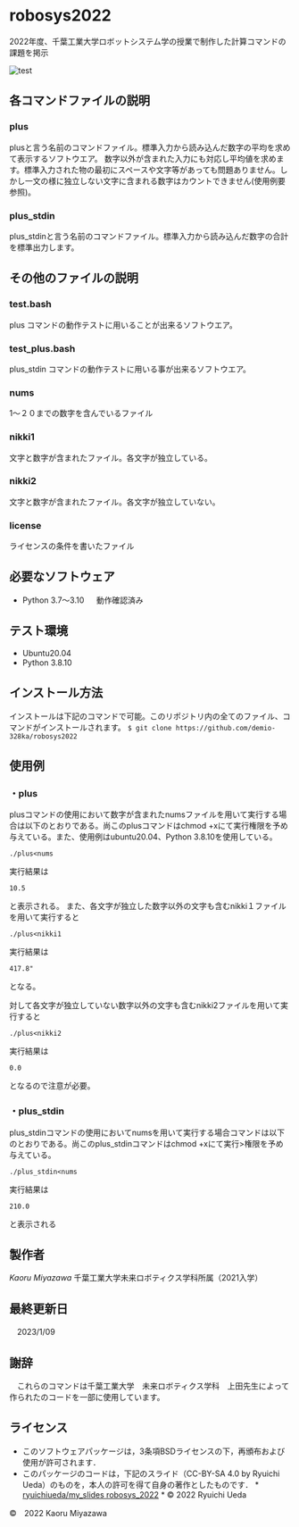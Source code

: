 # robosys2022
2022年度、千葉工業大学ロボットシステム学の授業で制作した計算コマンドの課題を掲示

![test](https://github.com/demio-328ka/robosys2022/actions/workflows/test.yml/badge.svg)

## 各コマンドファイルの説明

### plus 
plusと言う名前のコマンドファイル。標準入力から読み込んだ数字の平均を求めて表示するソフトウエア。
数字以外が含まれた入力にも対応し平均値を求めます。標準入力された物の最初にスペースや文字等があっても問題ありません。しかし一文の様に独立しない文字に含まれる数字はカウントできません(使用例要参照)。
### plus_stdin
plus_stdinと言う名前のコマンドファイル。標準入力から読み込んだ数字の合計を標準出力します。

## その他のファイルの説明
### test.bash
plus コマンドの動作テストに用いることが出来るソフトウエア。
### test_plus.bash
plus_stdin コマンドの動作テストに用いる事が出来るソフトウエア。
### nums
1～２０までの数字を含んでいるファイル
### nikki1
文字と数字が含まれたファイル。各文字が独立している。
### nikki2
文字と数字が含まれたファイル。各文字が独立していない。
### license
ライセンスの条件を書いたファイル
## 必要なソフトウェア
* Python 3.7〜3.10
　
 動作確認済み

## テスト環境
* Ubuntu20.04
* Python 3.8.10

## インストール方法
 
インストールは下記のコマンドで可能。このリポジトリ内の全てのファイル、コマンドがインストールされます。
 `$ git clone https://github.com/demio-328ka/robosys2022`

## 使用例

### ・plus
plusコマンドの使用において数字が含まれたnumsファイルを用いて実行する場合は以下のとおりである。尚このplusコマンドはchmod +xにて実行権限を予め与えている。また、使用例はubuntu20.04、Python 3.8.10を使用している。

`./plus<nums` 

実行結果は
 
`10.5`

と表示される。
また、各文字が独立した数字以外の文字も含むnikki１ファイルを用いて実行すると

`./plus<nikki1`

実行結果は

`417.8"`

 となる。

対して各文字が独立していない数字以外の文字も含むnikki2ファイルを用いて実行すると

`./plus<nikki2`

実行結果は 

`0.0`

となるので注意が必要。

### ・plus_stdin

plus_stdinコマンドの使用においてnumsを用いて実行する場合コマンドは以下のとおりである。尚このplus_stdinコマンドはchmod +xにて実行>権限を予め与えている。

`./plus_stdin<nums`

実行結果は

`210.0`

と表示される

## 製作者
 _Kaoru Miyazawa_ 千葉工業大学未来ロボティクス学科所属（2021入学）
## 最終更新日
　2023/1/09
## 謝辞
　これらのコマンドは千葉工業大学　未来ロボティクス学科　上田先生によって作られたのコードを一部に使用しています。

## ライセンス
* このソフトウェアパッケージは，3条項BSDライセンスの下，再頒布および使用が許可されます．
* このパッケージのコードは，下記のスライド（CC-BY-SA 4.0 by Ryuichi Ueda）のものを，本人の許可を得て自身の著作としたものです．
      * [ryuichiueda/my_slides robosys_2022](https://github.com/ryuichiueda/my_slides/tree/master/robosys_2022)
      * © 2022 Ryuichi Ueda




©　2022 Kaoru Miyazawa 




